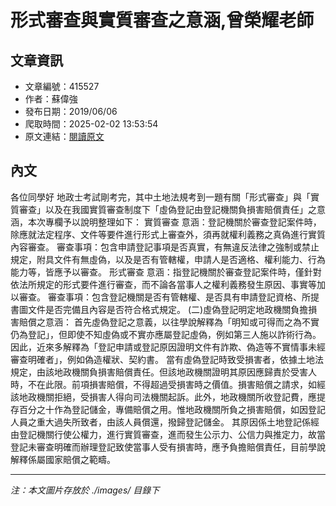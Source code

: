 # 形式審查與實質審查之意涵,曾榮耀老師

## 文章資訊
- 文章編號：415527
- 作者：蘇偉強
- 發布日期：2019/06/06
- 爬取時間：2025-02-02 13:53:54
- 原文連結：[閱讀原文](https://real-estate.get.com.tw/Columns/detail.aspx?no=415527)

## 內文
各位同學好
地政士考試剛考完，其中土地法規考到一題有關「形式審查」與「實質審查」以及在我國實質審查制度下「虛偽登記由登記機關負損害賠償責任」之意涵，本次專欄予以說明整理如下：
實質審查
意涵：登記機關於審查登記案件時，除應就法定程序、文件等要件進行形式上審查外，須再就權利義務之真偽進行實質內容審查。
審查事項：包含申請登記事項是否真實，有無違反法律之強制或禁止規定，附具文件有無虛偽，以及是否有管轄權，申請人是否適格、權利能力、行為能力等，皆應予以審查。
形式審查
意涵：指登記機關於審查登記案件時，僅針對依法所規定的形式要件進行審查，而不論各當事人之權利義務發生原因、事實等加以審查。
審查事項：包含登記機關是否有管轄權、是否具有申請登記資格、所提書圖文件是否完備且內容是否符合格式規定。
(二)虛偽登記明定地政機關負擔損害賠償之意涵：
首先虛偽登記之意義，以往學說解釋為「明知或可得而之為不實仍為登記」，但即使不知虛偽或不實亦應屬登記虛偽，例如第三人施以詐術行為。因此，近來多解釋為「登記申請或登記原因證明文件有詐欺、偽造等不實情事未經審查明確者」，例如偽造權狀、契約書。
當有虛偽登記時致受損害者，依據土地法規定，由該地政機關負損害賠償責任。但該地政機關證明其原因應歸責於受害人時，不在此限。前項損害賠償，不得超過受損害時之價值。損害賠償之請求，如經該地政機關拒絕，受損害人得向司法機關起訴。此外，地政機關所收登記費，應提存百分之十作為登記儲金，專備賠償之用。惟地政機關所負之損害賠償，如因登記人員之重大過失所致者，由該人員償還，撥歸登記儲金。
其原因係土地登記係經由登記機關行使公權力，進行實質審查，進而發生公示力、公信力與推定力，故當登記未審查明確而辦理登記致使當事人受有損害時，應予負擔賠償責任，目前學說解釋係屬國家賠償之範疇。

---
*注：本文圖片存放於 ./images/ 目錄下*
